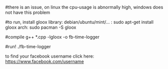 #there is an issue, on linux the cpu-usage is abnormally high, windows does not have this problem

#to run, install gloox library:
debian/ubuntu/mint/... : sudo apt-get install gloox
arch: sudo pacman -S gloox

#compile
g++ *.cpp -lgloox -o fb-time-logger

#run!
./fb-time-logger

to find your facebook username click here:
https://www.facebook.com/username
